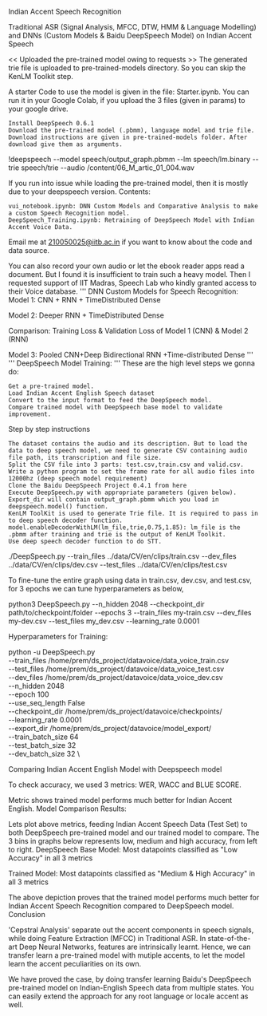 Indian Accent Speech Recognition

Traditional ASR (Signal Analysis, MFCC, DTW, HMM & Language Modelling) and DNNs (Custom Models & Baidu DeepSpeech Model) on Indian Accent Speech

<< Uploaded the pre-trained model owing to requests >>
The generated trie file is uploaded to pre-trained-models directory. So you can skip the KenLM Toolkit step.



A starter Code to use the model is given in the file: Starter.ipynb. You can run it in your Google Colab, if you upload the 3 files (given in params) to your google drive.

    Install DeepSpeech 0.6.1
    Download the pre-trained model (.pbmm), language model and trie file.
    Download instructions are given in pre-trained-models folder. After download give them as arguments.

!deepspeech --model speech/output_graph.pbmm --lm speech/lm.binary --trie speech/trie --audio /content/06_M_artic_01_004.wav

If you run into issue while loading the pre-trained model, then it is mostly due to your deepspeech version.
Contents:

    vui_notebook.ipynb: DNN Custom Models and Comparative Analysis to make a custom Speech Recognition model.
    DeepSpeech_Training.ipynb: Retraining of DeepSpeech Model with Indian Accent Voice Data.

Email me at 210050025@iitb.ac.in if you want to know about the code and data source.

You can also record your own audio or let the ebook reader apps read a document. But I found it is insufficient to train such a heavy model. Then I requested support of IIT Madras, Speech Lab who kindly granted access to their Voice database.
'''
DNN Custom Models for Speech Recognition:
Model 1: CNN + RNN + TimeDistributed Dense

Model 2: Deeper RNN + TimeDistributed Dense

Comparison: Training Loss & Validation Loss of Model 1 (CNN) & Model 2 (RNN)

Model 3: Pooled CNN+Deep Bidirectional RNN +Time-distributed Dense
'''
'''
DeepSpeech Model Training:
'''
These are the high level steps we gonna do:

    Get a pre-trained model.
    Load Indian Accent English Speech dataset
    Convert to the input format to feed the DeepSpeech model.
    Compare trained model with DeepSpeech base model to validate improvement.

Step by step instructions

    The dataset contains the audio and its description. But to load the data to deep speech model, we need to generate CSV containing audio file path, its transcription and file size.
    Split the CSV file into 3 parts: test.csv,train.csv and valid.csv.
    Write a python program to set the frame rate for all audio files into 12000hz (deep speech model requirement)
    Clone the Baidu DeepSpeech Project 0.4.1 from here
    Execute DeepSpeech.py with appropriate parameters (given below).
    Export_dir will contain output_graph.pbmm which you load in deepspeech.model() function.
    KenLM ToolKit is used to generate Trie file. It is required to pass in to deep speech decoder function.
    model.enableDecoderWithLM(lm_file,trie,0.75,1.85): lm_file is the .pbmm after training and trie is the output of KenLM Toolkit.
    Use deep speech decoder function to do STT.

./DeepSpeech.py --train_files ../data/CV/en/clips/train.csv --dev_files ../data/CV/en/clips/dev.csv --test_files ../data/CV/en/clips/test.csv

To fine-tune the entire graph using data in train.csv, dev.csv, and test.csv, for 3 epochs we can tune hyperparameters as below,

python3 DeepSpeech.py --n_hidden 2048 --checkpoint_dir path/to/checkpoint/folder --epochs 3 --train_files my-train.csv --dev_files my-dev.csv --test_files my_dev.csv --learning_rate 0.0001

Hyperparameters for Training:

python -u DeepSpeech.py \
   --train_files /home/prem/ds_project/datavoice/data_voice_train.csv \
   --test_files /home/prem/ds_project/datavoice/data_voice_test.csv \
   --dev_files /home/prem/ds_project/datavoice/data_voice_dev.csv \
   --n_hidden 2048 \
   --epoch 100 \
   --use_seq_length False \
   --checkpoint_dir /home/prem/ds_project/datavoice/checkpoints/ \
   --learning_rate 0.0001 \
   --export_dir /home/prem/ds_project/datavoice/model_export/ \
   --train_batch_size 64 \
   --test_batch_size 32 \
   --dev_batch_size 32 \

Comparing Indian Accent English Model with Deepspeech model

To check accuracy, we used 3 metrics: WER, WACC and BLUE SCORE.

Metric shows trained model performs much better for Indian Accent English.
Model Comparison Results:

Lets plot above metrics, feeding Indian Accent Speech Data (Test Set) to both DeepSpeech pre-trained model and our trained model to compare. The 3 bins in graphs below represents low, medium and high accuracy, from left to right.
DeepSpeech Base Model: Most datapoints classified as "Low Accuracy" in all 3 metrics

Trained Model: Most datapoints classified as "Medium & High Accuracy" in all 3 metrics

The above depiction proves that the trained model performs much better for Indian Accent Speech Recognition compared to DeepSpeech model.
Conclusion

'Cepstral Analysis' separate out the accent components in speech signals, while doing Feature Extraction (MFCC) in Traditional ASR. In state-of-the-art Deep Neural Networks, features are intrinsically learnt. Hence, we can transfer learn a pre-trained model with mutiple accents, to let the model learn the accent peculiarities on its own.

We have proved the case, by doing transfer learning Baidu's DeepSpeech pre-trained model on Indian-English Speech data from multiple states. You can easily extend the approach for any root language or locale accent as well.

